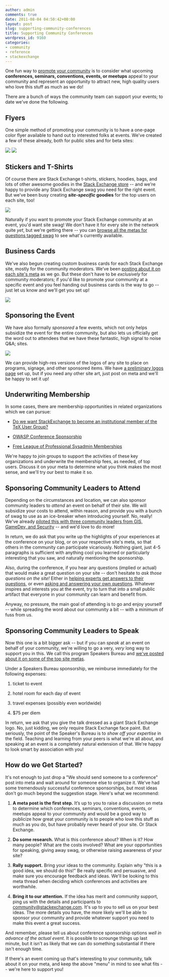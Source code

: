 ```yaml
---
author: admin
comments: true
date: 2011-08-04 04:50:42+00:00
layout: post
slug: supporting-community-conferences
title: Supporting Community Conferences
wordpress_id: 9160
categories:
- community
- reference
- stackexchange
---
```


One fun way to [promote your community](http://blog.stackoverflow.com/2010/08/a-recipe-to-promote-your-site/) is to consider what upcoming **conferences, seminars, conventions, events, or meetups** appeal to your community and represent an opportunity to attract new, high quality users who love this stuff as much as we do!

There are a bunch of ways the community team can support your events; to date we've done the following.



## Flyers



One simple method of promoting your community is to have a one-page color flyer available to hand out to interested folks at events. We've created a few of these already, both for public sites and for beta sites:

[![](http://blog.stackoverflow.com/wp-content/uploads/gis-flyer.png)](http://gis.stackexchange.com) [![](http://blog.stackoverflow.com/wp-content/uploads/flyer-gis.png)](http://dba.stackexchange.com)



## Stickers and T-Shirts



Of course there are Stack Exchange t-shirts, stickers, hoodies, bags, and lots of other awesome goodies in the [Stack Exchange store](http://store.stackexchange.com) -- and we're happy to provide any Stack Exchange swag you need for the right event. But we've been busy creating **_site-specific_ goodies** for the top users on each site, too!

[![](http://blog.stackoverflow.com/wp-content/uploads/english-tshirt.png)](http://english.stackexchange.com)

Naturally if you want to promote your Stack Exchange community at an event, you'd want site swag! We don't have it for every site in the network quite _yet_, but we're getting there -- you can [browse all the metas for questions tagged swag](http://stackexchange.com/filters/18811/meta-swag?sort=newest) to see what's currently available.



## Business Cards



We've also begun creating custom business cards for each Stack Exchange site, mostly for the community moderators. We've been [posting about it on each site's meta](http://stackexchange.com/filters/18817/meta-bizcards) as we go. But these don't have to be _exclusively_ for community moderators; if you'd like to promote your community at a specific event and you feel handing out business cards is the way to go -- just let us know and we'll get you set up!

[![](http://blog.stackoverflow.com/wp-content/uploads/gamedev-cards.png)](http://gamedev.stackexchange.com)



## Sponsoring the Event



We have also formally _sponsored_ a few events, which not only helps subsidize the event for the entire community, but also lets us officially get the word out to attendees that we have these fantastic, high signal to noise Q&A; sites. 

[![](http://blog.stackoverflow.com/wp-content/uploads/stack-exchange-logos.png)](http://stackexchange.com/about/logos)

We can provide high-res versions of the logos of any site to place on programs, signage, and other sponsored items. We have [a preliminary logos page](http://stackexchange.com/about/logos) set up, but if you need any other site art, just post on meta and we'll be happy to set it up!



## Underwriting Membership



In some cases, there are membership opportunities in related organizations which we can pursue:





  * [Do we want StackExchange to become an institutional member of the TeX User Group?](http://meta.tex.stackexchange.com/questions/1528/do-we-want-stackexchange-to-become-an-institutional-member-of-the-tug)

  * [OWASP Conference Sponsorship](http://meta.security.stackexchange.com/questions/374/owasp-conference-sponsorship)

  * [Free League of Professional Sysadmin Memberships](http://meta.serverfault.com/questions/1558/free-lopsa-memberships)


We're happy to join groups to support the activities of these key organizations and underwrite the membership fees, as needed, of top users. Discuss it on your meta to determine what you think makes the most sense, and we'll try our best to make it so.



## Sponsoring Community Leaders to Attend



Depending on the circumstances and location, we can also sponsor community leaders to _attend_ an event on behalf of their site. We will subsidize your costs to attend, within reason, and provide you with a bunch of swag to use as an ice-breaker when introducing yourself. No, really! We've already [piloted this with three community leaders from GIS, GameDev, and Security](http://blog.stackoverflow.com/2011/02/community-conference-sponsorships/) -- and we'd love to do more!

In return, we do ask that you write up the highlights of your experiences at the conference on your blog, or on your respective site's meta, so that others in the community can participate vicariously. Nothing giant, just 4-5 paragraphs is sufficient with anything cool you learned or particularly interesting that you saw, and naturally mentioning the sponsorship.

Also, during the conference, if you hear any questions (implied or actual) that would make a great question on your site -- don't hesitate to _ask those questions on the site!_ Either in [helping experts get answers to their questions](http://blog.stackoverflow.com/2011/04/helping-the-experts-get-answers/), or even [asking and answering your own questions](http://blog.stackoverflow.com/2011/07/its-ok-to-ask-and-answer-your-own-questions/). Whatever inspires and interests you at the event, try to turn that into a small public artifact that everyone in your community can learn and benefit from.

Anyway, no pressure, the main goal of attending is to go and enjoy yourself -- while spreading the word about our community a bit -- with a minimum of fuss from us.



## Sponsoring Community Leaders to Speak



Now this one is a bit bigger ask -- but if you can _speak_ at an event on behalf of your community, we're willing to go a very, _very_ long way to support you in this. We call this program Speakers Bureau and [we've posted about it on some of the top site metas](http://stackexchange.com/filters/18816/meta-speakers-bureau).

Under a Speakers Bureau sponsorship, we reimburse immediately for the following expenses:





  1. ticket to event

  2. hotel room for each day of event

  3. travel expenses (possibly even worldwide)

  4. $75 per diem


In return, we ask that you give the talk dressed as a giant Stack Exchange logo. No, just kidding, we only require Stack Exchange face paint. But seriously, the point of the Speaker's Bureau is to _show off your expertise_ in the field. Teaching and learning from your peers is what we're all about, and speaking at an event is a completely natural extension of that. We're happy to look smart by association with you!



## How do we Get Started?



It's not enough to just drop a "We should send someone to a conference" post into meta and wait around for someone else to organize it. We've had some tremendously successful conference sponsorships, but most ideas don't go much beyond the suggestion stage. Here's what we recommend:





  1. **A meta post is the first step.** It’s up to you to raise a discussion on meta to determine which conferences, seminars, conventions, events, or meetups appeal to your community and would be a good way to publicize how great your community is to people who love this stuff as much as you do, but have probably never heard of your site. Or Stack Exchange.


  2. **Do some research.** What is this conference about? When is it? How many people? What are the costs involved? What are your opportunities for speaking, giving away swag, or otherwise raising awareness of your site? 


  3. **Rally support.** Bring your ideas to the community. Explain why "this is a good idea, we should do this!" Be really specific and persuasive, and make sure you encourage feedback and ideas. We'll be looking to this meta thread when deciding which conferences and activities are worthwhile.


  4. **Bring it to our attention.** If the idea has merit and community support, ping us with the details and participants to community@stackexchange.com. It's up to you to sell us on your best ideas. The more details you have, the more likely we'll be able to sponsor your community and provide whatever support you need to make this event a great success.



And remember, please tell us about conference sponsorship options _well in advance of the actual event_. It is possible to scrounge things up last minute, but it isn't as likely that we can do something substantial if there isn't enough time.

If there's an event coming up that's interesting to your community, talk about it on your meta, and keep the above "menu" in mind to see what fits -- we're here to support you!
